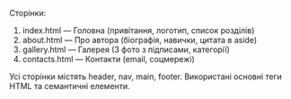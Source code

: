 Сторінки:
1) index.html — Головна (привітання, логотип, список розділів)
2) about.html — Про автора (біографія, навички, цитата в aside)
3) gallery.html — Галерея (3 фото з підписами, категорії)
4) contacts.html — Контакти (email, соцмережі)

Усі сторінки містять header, nav, main, footer.
Використані основні теги HTML та семантичні елементи.
